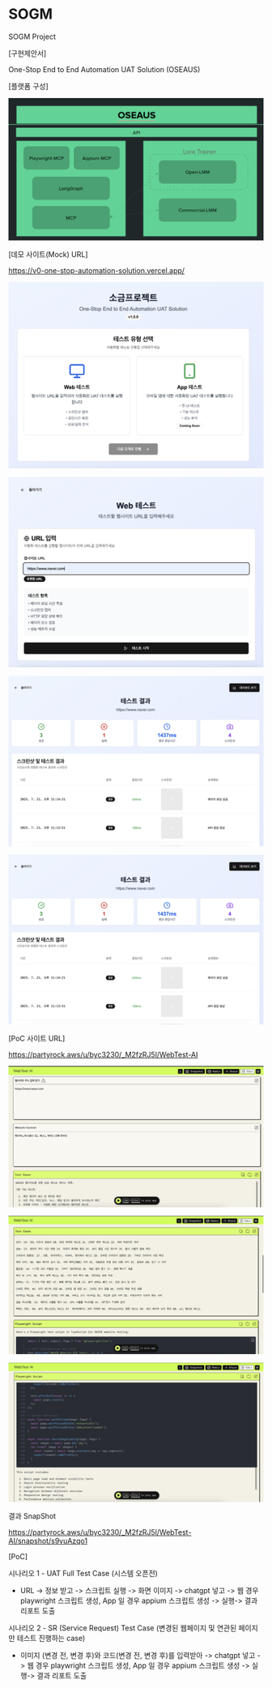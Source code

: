 # SOGM
SOGM Project

[구현제안서]

One-Stop End to End Automation UAT Solution (OSEAUS)

[플랫폼 구성]

![UI 미리보기](./assets/platform_stack.png)

[데모 사이트(Mock) URL]

https://v0-one-stop-automation-solution.vercel.app/

![UI 미리보기](./assets/demo1.png)

![UI 미리보기](./assets/demo2.png)

![UI 미리보기](./assets/demo3.png)

![UI 미리보기](./assets/demo3.png)

[PoC 사이트 URL]

https://partyrock.aws/u/byc3230/_M2fzRJ5l/WebTest-AI

![UI 미리보기](./assets/poc1.png)

![UI 미리보기](./assets/poc2.png)

![UI 미리보기](./assets/poc3.png)

결과 SnapShot

https://partyrock.aws/u/byc3230/_M2fzRJ5l/WebTest-AI/snapshot/s9vuAzqo1

[PoC] 

시나리오 1 - UAT Full Test Case  (시스템 오픈전)

- URL -> 정보 받고 -> 스크립트 실행 -> 화면 이미지 -> chatgpt 넣고 -> 웹 경우 playwright 스크립트 생성, App 일 경우 appium 스크립트 생성 -> 실행-> 결과 리포트 도출

시나리오 2 - SR (Service Request) Test Case (변경된 웹페이지 및 연관된 페이지만 테스트 진행하는 case)

- 이미지 (변경 전, 변경 후)와 코드(변경 전, 변경 후)를 입력받아 -> chatgpt 넣고 -> 웹 경우 playwright 스크립트 생성, App 일 경우 appium 스크립트 생성 -> 실행-> 결과 리포트 도출
